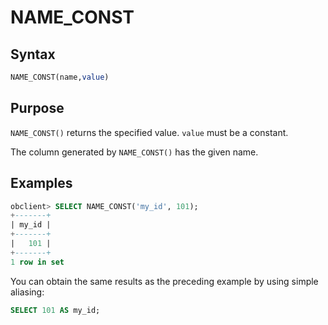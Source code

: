 # NAME_CONST

## Syntax

```sql
NAME_CONST(name,value)
```

## Purpose

`NAME_CONST()` returns the specified value. `value` must be a constant.

The column generated by `NAME_CONST()` has the given name.

## Examples

```sql
obclient> SELECT NAME_CONST('my_id', 101);
+-------+
| my_id |
+-------+
|   101 |
+-------+
1 row in set
```

You can obtain the same results as the preceding example by using simple aliasing:

```sql
SELECT 101 AS my_id;
```
